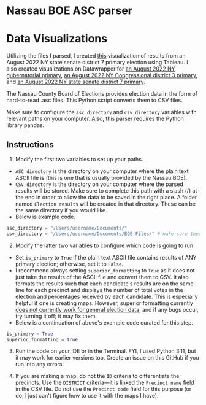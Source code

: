 # Nassau BOE ASC parser

# Data Visualizations

Utilizing the files I parsed, I created [this](https://public.tableau.com/shared/Q7X69RX7F?:display_count=n&:origin=viz_share_link) visualization of results from an August 2022 NY state senate district 7 primary election using Tableau. I also created visualizations on Datawrapper for [an August 2022 NY gubernatorial primary](https://datawrapper.dwcdn.net/7pWT3/6/), [an August 2022 NY Congressional district 3 primary](https://datawrapper.dwcdn.net/fjA27/6/), and [an August 2022 NY state senate district 7 primary](https://datawrapper.dwcdn.net/h3b3e/15/).

The Nassau County Board of Elections provides election data in the form of hard-to-read .asc files. This Python script converts them to CSV files.

Make sure to configure the `asc_directory` and `csv_directory` variables with relevant paths on your computer. Also, this parser requires the Python library pandas.

## Instructions

1. Modify the first two variables to set up your paths.
- `ASC directory` is the directory on your computer where the plain text ASCII file is (this is one that is usually provided by the Nassau BOE).
- `CSV directory` is the directory on your computer where the parsed results will be stored. Make sure to complete this path with a slash (/) at the end in order to allow the data to be saved in the right place. A folder named `Election results` will be created in that directory. These can be the same directory if you would like.
- Below is example code.

```python
asc_directory = "/Users/username/Documents/"
csv_directory = "/Users/username/Documents/BOE Files/" # make sure there is a slash at the end
```
2. Modify the latter two variables to configure which code is going to run.
- Set `is_primary` to `True` if the plain text ASCII file contains results of ANY primary election; otherwise, set it to `False`.
- I recommend always setting `superior_formatting` to `True` as it does not just take the results of the ASCII file and convert them to CSV. It also formats the results such that each candidate's results are on the same line for each precinct and displays the number of total votes in the election and percentages received by each candidate. This is especially helpful if one is creating maps. However, superior formatting currently [does not currently work for general election data](https://github.com/tbrechner/Nassau-BOE-ASC-parser/issues/1), and if any bugs occur, try turning it off; it may fix them.
- Below is a continuation of above's example code curated for this step.

```python
is_primary = True
superior_formatting = True
```
3. Run the code on your IDE or in the Terminal. FYI, I used Python 3.11, but it may work for earlier versions too. Create an issue on this GitHub if you run into any errors.

4. If you are making a map, do not the `ID` criteria to differentiate the precincts. Use the `DISTRICT` criteria—it is linked the `Precinct name` field in the CSV file. Do not use the `Precinct code` field for this purpose (or do, I just can't figure how to use it with the maps I have).
